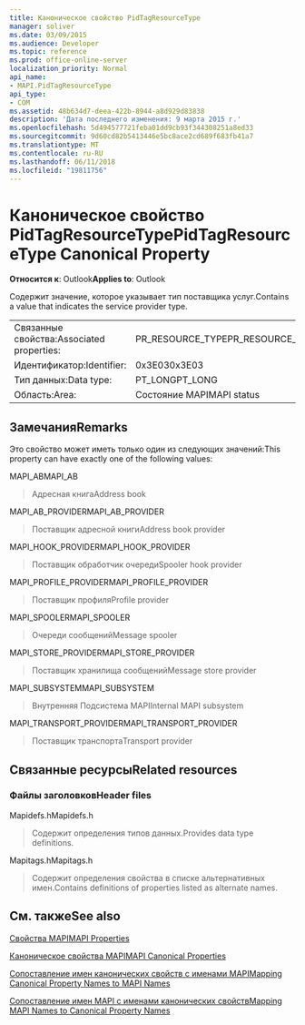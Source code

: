 ```yaml
---
title: Каноническое свойство PidTagResourceType
manager: soliver
ms.date: 03/09/2015
ms.audience: Developer
ms.topic: reference
ms.prod: office-online-server
localization_priority: Normal
api_name:
- MAPI.PidTagResourceType
api_type:
- COM
ms.assetid: 48b634d7-deea-422b-8944-a8d929d83838
description: 'Дата последнего изменения: 9 марта 2015 г.'
ms.openlocfilehash: 5d494577721feba01dd9cb93f344308251a8ed33
ms.sourcegitcommit: 9d60cd82b5413446e5bc8ace2cd689f683fb41a7
ms.translationtype: MT
ms.contentlocale: ru-RU
ms.lasthandoff: 06/11/2018
ms.locfileid: "19811756"
---
```

# <a name="pidtagresourcetype-canonical-property"></a><span data-ttu-id="0467c-103">Каноническое свойство PidTagResourceType</span><span class="sxs-lookup"><span data-stu-id="0467c-103">PidTagResourceType Canonical Property</span></span>

  
  
<span data-ttu-id="0467c-104">**Относится к**: Outlook</span><span class="sxs-lookup"><span data-stu-id="0467c-104">**Applies to**: Outlook</span></span> 
  
<span data-ttu-id="0467c-105">Содержит значение, которое указывает тип поставщика услуг.</span><span class="sxs-lookup"><span data-stu-id="0467c-105">Contains a value that indicates the service provider type.</span></span>
  
|||
|:-----|:-----|
|<span data-ttu-id="0467c-106">Связанные свойства:</span><span class="sxs-lookup"><span data-stu-id="0467c-106">Associated properties:</span></span>  <br/> |<span data-ttu-id="0467c-107">PR_RESOURCE_TYPE</span><span class="sxs-lookup"><span data-stu-id="0467c-107">PR_RESOURCE_TYPE</span></span>  <br/> |
|<span data-ttu-id="0467c-108">Идентификатор:</span><span class="sxs-lookup"><span data-stu-id="0467c-108">Identifier:</span></span>  <br/> |<span data-ttu-id="0467c-109">0x3E03</span><span class="sxs-lookup"><span data-stu-id="0467c-109">0x3E03</span></span>  <br/> |
|<span data-ttu-id="0467c-110">Тип данных:</span><span class="sxs-lookup"><span data-stu-id="0467c-110">Data type:</span></span>  <br/> |<span data-ttu-id="0467c-111">PT_LONG</span><span class="sxs-lookup"><span data-stu-id="0467c-111">PT_LONG</span></span>  <br/> |
|<span data-ttu-id="0467c-112">Область:</span><span class="sxs-lookup"><span data-stu-id="0467c-112">Area:</span></span>  <br/> |<span data-ttu-id="0467c-113">Состояние MAPI</span><span class="sxs-lookup"><span data-stu-id="0467c-113">MAPI status</span></span>  <br/> |
   
## <a name="remarks"></a><span data-ttu-id="0467c-114">Замечания</span><span class="sxs-lookup"><span data-stu-id="0467c-114">Remarks</span></span>

<span data-ttu-id="0467c-115">Это свойство может иметь только один из следующих значений:</span><span class="sxs-lookup"><span data-stu-id="0467c-115">This property can have exactly one of the following values:</span></span>
  
<span data-ttu-id="0467c-116">MAPI_AB</span><span class="sxs-lookup"><span data-stu-id="0467c-116">MAPI_AB</span></span> 
  
> <span data-ttu-id="0467c-117">Адресная книга</span><span class="sxs-lookup"><span data-stu-id="0467c-117">Address book</span></span>
    
<span data-ttu-id="0467c-118">MAPI_AB_PROVIDER</span><span class="sxs-lookup"><span data-stu-id="0467c-118">MAPI_AB_PROVIDER</span></span> 
  
> <span data-ttu-id="0467c-119">Поставщик адресной книги</span><span class="sxs-lookup"><span data-stu-id="0467c-119">Address book provider</span></span>
    
<span data-ttu-id="0467c-120">MAPI_HOOK_PROVIDER</span><span class="sxs-lookup"><span data-stu-id="0467c-120">MAPI_HOOK_PROVIDER</span></span> 
  
> <span data-ttu-id="0467c-121">Поставщик обработчик очереди</span><span class="sxs-lookup"><span data-stu-id="0467c-121">Spooler hook provider</span></span>
    
<span data-ttu-id="0467c-122">MAPI_PROFILE_PROVIDER</span><span class="sxs-lookup"><span data-stu-id="0467c-122">MAPI_PROFILE_PROVIDER</span></span> 
  
> <span data-ttu-id="0467c-123">Поставщик профиля</span><span class="sxs-lookup"><span data-stu-id="0467c-123">Profile provider</span></span>
    
<span data-ttu-id="0467c-124">MAPI_SPOOLER</span><span class="sxs-lookup"><span data-stu-id="0467c-124">MAPI_SPOOLER</span></span> 
  
> <span data-ttu-id="0467c-125">Очереди сообщений</span><span class="sxs-lookup"><span data-stu-id="0467c-125">Message spooler</span></span>
    
<span data-ttu-id="0467c-126">MAPI_STORE_PROVIDER</span><span class="sxs-lookup"><span data-stu-id="0467c-126">MAPI_STORE_PROVIDER</span></span> 
  
> <span data-ttu-id="0467c-127">Поставщик хранилища сообщений</span><span class="sxs-lookup"><span data-stu-id="0467c-127">Message store provider</span></span>
    
<span data-ttu-id="0467c-128">MAPI_SUBSYSTEM</span><span class="sxs-lookup"><span data-stu-id="0467c-128">MAPI_SUBSYSTEM</span></span> 
  
> <span data-ttu-id="0467c-129">Внутренняя Подсистема MAPI</span><span class="sxs-lookup"><span data-stu-id="0467c-129">Internal MAPI subsystem</span></span>
    
<span data-ttu-id="0467c-130">MAPI_TRANSPORT_PROVIDER</span><span class="sxs-lookup"><span data-stu-id="0467c-130">MAPI_TRANSPORT_PROVIDER</span></span> 
  
> <span data-ttu-id="0467c-131">Поставщик транспорта</span><span class="sxs-lookup"><span data-stu-id="0467c-131">Transport provider</span></span>
    
## <a name="related-resources"></a><span data-ttu-id="0467c-132">Связанные ресурсы</span><span class="sxs-lookup"><span data-stu-id="0467c-132">Related resources</span></span>

### <a name="header-files"></a><span data-ttu-id="0467c-133">Файлы заголовков</span><span class="sxs-lookup"><span data-stu-id="0467c-133">Header files</span></span>

<span data-ttu-id="0467c-134">Mapidefs.h</span><span class="sxs-lookup"><span data-stu-id="0467c-134">Mapidefs.h</span></span>
  
> <span data-ttu-id="0467c-135">Содержит определения типов данных.</span><span class="sxs-lookup"><span data-stu-id="0467c-135">Provides data type definitions.</span></span>
    
<span data-ttu-id="0467c-136">Mapitags.h</span><span class="sxs-lookup"><span data-stu-id="0467c-136">Mapitags.h</span></span>
  
> <span data-ttu-id="0467c-137">Содержит определения свойства в списке альтернативных имен.</span><span class="sxs-lookup"><span data-stu-id="0467c-137">Contains definitions of properties listed as alternate names.</span></span>
    
## <a name="see-also"></a><span data-ttu-id="0467c-138">См. также</span><span class="sxs-lookup"><span data-stu-id="0467c-138">See also</span></span>



[<span data-ttu-id="0467c-139">Свойства MAPI</span><span class="sxs-lookup"><span data-stu-id="0467c-139">MAPI Properties</span></span>](mapi-properties.md)
  
[<span data-ttu-id="0467c-140">Каноническое свойства MAPI</span><span class="sxs-lookup"><span data-stu-id="0467c-140">MAPI Canonical Properties</span></span>](mapi-canonical-properties.md)
  
[<span data-ttu-id="0467c-141">Сопоставление имен канонических свойств с именами MAPI</span><span class="sxs-lookup"><span data-stu-id="0467c-141">Mapping Canonical Property Names to MAPI Names</span></span>](mapping-canonical-property-names-to-mapi-names.md)
  
[<span data-ttu-id="0467c-142">Сопоставление имен MAPI с именами канонических свойств</span><span class="sxs-lookup"><span data-stu-id="0467c-142">Mapping MAPI Names to Canonical Property Names</span></span>](mapping-mapi-names-to-canonical-property-names.md)

